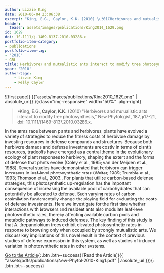 ```yaml
---
author: Lizzie King
date: 2010-06-04 23:06:38
excerpt: "King, E.G., Caylor, K.K. (2010) \u201CHerbivores and mutualistic ants interact to modify tree photosynthesis,\u201D New Phytologist, 187, p17-21, doi: 10.1111/ j.1469-8137.2010.03286.x."
header:
  teaser: assets/images/publications/King2010_1629.png
id: 1629
doi: 10.1111/j.1469-8137.2010.03286.x
portfolio-item-category:
- publications
portfolio-item-tag:
- '2010'
- GRL
title: Herbivores and mutualistic ants interact to modify tree photosynthesis
year: '2010'
author-tags:
    - Lizzie King
    - Kelly Caylor
---
```


![first page]( {{"assets/images/publications/King2010_1629.png" | absolute_url}} ){:class="img-responsive" width="50%" .align-right}

> *King, E.G., **Caylor, K.K.** (2010) “Herbivores and mutualistic ants interact to modify tree photosynthesis,” New Phytologist, 187, p17-21, doi: 10.1111/j.1469-8137.2010.03286.x.


In the arms race between plants and herbivores, plants have evolved a variety of strategies to reduce the fitness costs of herbivore damage by investing resources in defense compounds and structures. Because both herbivore damage and defense investments are costly in terms of plant’s resources, tradeoffs have emerged as a central theme in the evolutionary ecology of plant responses to herbivory, shaping the extent and the forms of defense that plants evolve (Coley et al., 1985; van der Meijden et al., 1988). Several studies have demonstrated that herbivory can trigger increases in leaf-level photosynthetic rates (Welter, 1989; Trumble et al., 1993; Thomson et al., 2003). For plants that utilize carbon-based defense strategies, this photosynthetic up-regulation has the important consequence of increasing the available pool of carbohydrates that can potentially be allocated to defense. Such varying rates of carbon assimilation fundamentally change the playing field for evaluating the costs of defense investments. Here we investigate for the first time whether interactions with browsers and resident ants also modulate leaf-level photosynthetic rates, thereby affecting available carbon pools and metabolic pathways to induced defenses. The key finding of this study is that A. drepanolobium trees exhibit elevated photosynthetic rates in response to browsing only when occupied by strongly mutualistic ants. We discuss key implications of this novel result in the context of previous studies of defense expression in this system, as well as studies of induced variation in photosynthetic rates in other systems.


[Go to the Article](http://dx.doi.org/10.1111/j.1469-8137.2010.03286.x){: .btn .btn--success} [Read the Article]({{ "assets/pdfs/publications/New-Phytol-2010-King1.pdf" | absolute_url }}){: .btn .btn--success}
